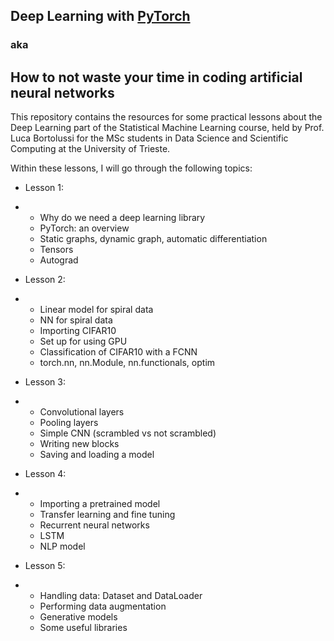 ## Deep Learning with [PyTorch](https://pytorch.org/docs/stable/index.html)

### aka
## How to not waste your time in coding artificial neural networks

This repository contains the resources for some practical lessons about the Deep Learning part of the Statistical Machine Learning course, held by Prof. Luca Bortolussi for the MSc students in Data Science and Scientific Computing at the University of Trieste.

Within these lessons, I will go through the following topics:

- Lesson 1:
- - Why do we need a deep learning library
  - PyTorch: an overview
  - Static graphs, dynamic graph, automatic differentiation
  - Tensors
  - Autograd

- Lesson 2:
- - Linear model for spiral data
  - NN for spiral data
  - Importing CIFAR10
  - Set up for using GPU
  - Classification of CIFAR10 with a FCNN
  - torch.nn, nn.Module, nn.functionals, optim

- Lesson 3:
- - Convolutional layers
  - Pooling layers
  - Simple CNN (scrambled vs not scrambled)
  - Writing new blocks
  - Saving and loading a model

- Lesson 4:
- - Importing a pretrained model
  - Transfer learning and fine tuning
  - Recurrent neural networks
  - LSTM
  - NLP model

- Lesson 5:
- - Handling data: Dataset and DataLoader
  - Performing data augmentation
  - Generative models
  - Some useful libraries 